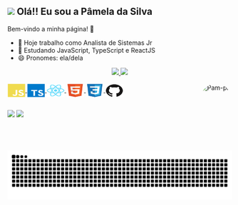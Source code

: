 <h2><img src="https://emojis.slackmojis.com/emojis/images/1531849430/4246/blob-sunglasses.gif?1531849430" width="30"/> Olá!! Eu sou a Pâmela da Silva</h2>

Bem-vindo a minha página! 👋
- 🔭 Hoje trabalho como Analista de Sistemas Jr
- 🌱 Estudando JavaScript, TypeScript e ReactJS
- 😄 Pronomes: ela/dela

<div align="center">
  <a href="https://github.com/panhavsilva">
  <img height="180em" src="https://github-readme-stats.vercel.app/api?username=panhavsilva&show_icons=true&theme=material-palenight&include_all_commits=true&count_private=true"/>
  <img height="180em" src="https://github-readme-stats.vercel.app/api/top-langs/?username=panhavsilva&layout=compact&langs_count=7&theme=material-palenight"/>
</div>
<div style="display: inline_block"><br>
  <img align="center" alt="Js" height="30" width="40" src="https://raw.githubusercontent.com/devicons/devicon/master/icons/javascript/javascript-plain.svg" />
  <img align="center" alt="Ts" height="30" width="40" src="https://raw.githubusercontent.com/devicons/devicon/master/icons/typescript/typescript-plain.svg" />
  <img align="center" alt="React" height="30" width="40" src="https://raw.githubusercontent.com/devicons/devicon/master/icons/react/react-original.svg" />
  <img align="center" alt="HTML" height="30" width="40" src="https://raw.githubusercontent.com/devicons/devicon/master/icons/html5/html5-original.svg" />
  <img align="center" alt="CSS" height="30" width="40" src="https://raw.githubusercontent.com/devicons/devicon/master/icons/css3/css3-original.svg" />
  <img align="center" alt="CSS" height="30" width="40" src="https://github.com/devicons/devicon/blob/master/icons/github/github-original.svg" />
  <img align="right" alt="Pam-pic" height="150" style="border-radius:50px;" src="https://cdn.discordapp.com/attachments/642380698950434818/892179661302427658/picasion.com_1bc8fb8bb4765b6a14e772d2af734e13.gif?width=676&height=676">
</div>

##
  
<div> 
  <a href = "mailto:panhavsilva@gmail.com"><img src="https://img.shields.io/badge/-Gmail-%23333?style=for-the-badge&logo=gmail&logoColor=white" target="_blank"></a>
  <a href="https://www.linkedin.com/in/pamelavsilva/" target="_blank"><img src="https://img.shields.io/badge/-LinkedIn-%230077B5?style=for-the-badge&logo=linkedin&logoColor=white" target="_blank"></a> 

  ![Snake animation](https://github.com/panhavsilva/panhavsilva/blob/output/github-contribution-grid-snake.svg)

</div>
